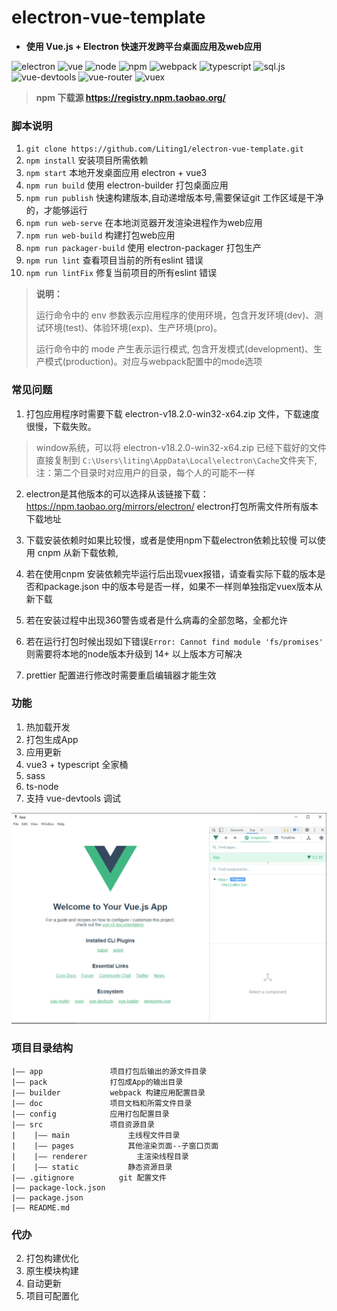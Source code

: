 # electron-vue-template

+ __使用 Vue.js + Electron 快速开发跨平台桌面应用及web应用__

![electron](https://img.shields.io/badge/electron-v18.2.0-blue)
![vue](https://img.shields.io/npm/v/vue?label=vue)
![node](https://img.shields.io/badge/node-v16.13.2-success)
![npm](https://img.shields.io/badge/npm-v8.1.2-success)
![webpack](https://img.shields.io/badge/webpack-v5.72.0-blue)
![typescript](https://img.shields.io/badge/typescript-v4.6.4-blue)
![sql.js](https://img.shields.io/badge/sql.js-v1.6.2-orange)
![vue-devtools](https://img.shields.io/badge/vue--devtools-v6.1.4-orange)
![vue-router](https://img.shields.io/badge/vue--router-v4.0.14-orange)
![vuex](https://img.shields.io/badge/vuex-v4.0.2-orange)

> __npm 下载源 https://registry.npm.taobao.org/__


### 脚本说明
1. `git clone https://github.com/Liting1/electron-vue-template.git`
2. `npm install` 安装项目所需依赖
3. `npm start` 本地开发桌面应用 electron + vue3
4. `npm run build` 使用 electron-builder 打包桌面应用
5. `npm run publish` 快速构建版本,自动递增版本号,需要保证git 工作区域是干净的，才能够运行
6. `npm run web-serve` 在本地浏览器开发渲染进程作为web应用
7. `npm run web-build` 构建打包web应用
8. `npm run packager-build` 使用 electron-packager 打包生产
9. `npm run lint` 查看项目当前的所有eslint 错误
10. `npm run lintFix` 修复当前项目的所有eslint 错误

> **说明：**
> 
> 运行命令中的 env 参数表示应用程序的使用环境，包含开发环境(dev)、测试环境(test)、体验环境(exp)、生产环境(pro)。
> 
> 运行命令中的 mode 产生表示运行模式, 包含开发模式(development)、生产模式(production)。对应与webpack配置中的mode选项

### 常见问题

1. 打包应用程序时需要下载 electron-v18.2.0-win32-x64.zip 文件，下载速度很慢，下载失败。
> window系统，可以将 electron-v18.2.0-win32-x64.zip 已经下载好的文件直接复制到 `C:\Users\liting\AppData\Local\electron\Cache`文件夹下, 注：第二个目录时对应用户的目录，每个人的可能不一样

2. electron是其他版本的可以选择从该链接下载：https://npm.taobao.org/mirrors/electron/ electron打包所需文件所有版本下载地址

3. 下载安装依赖时如果比较慢，或者是使用npm下载electron依赖比较慢
可以使用 cnpm 从新下载依赖,

4. 若在使用cnpm 安装依赖完毕运行后出现vuex报错，请查看实际下载的版本是否和package.json 中的版本号是否一样，如果不一样则单独指定vuex版本从新下载

5. 若在安装过程中出现360警告或者是什么病毒的全部忽略，全都允许

6. 若在运行打包时候出现如下错误`Error: Cannot find module 'fs/promises'` 则需要将本地的node版本升级到 14+ 以上版本方可解决

7. prettier 配置进行修改时需要重启编辑器才能生效

### 功能
1. 热加载开发
2. 打包生成App
3. 应用更新
5. vue3 + typescript 全家桶
7. sass
8. ts-node
9. 支持 vue-devtools 调试

![view](./doc/image/view.png)

### 项目目录结构

```
|—— app               项目打包后输出的源文件目录
|—— pack              打包成App的输出目录
|—— builder           webpack 构建应用配置目录
|—— doc               项目文档和所需文件目录
|—— config            应用打包配置目录
|—— src               项目资源目录
|	 |—— main             主线程文件目录
|	 |—— pages            其他渲染页面--子窗口页面
|	 |—— renderer	        主渲染线程目录
|    |—— static           静态资源目录
|—— .gitignore          git 配置文件
|—— package-lock.json
|—— package.json
|—— README.md

```

### 代办
2. 打包构建优化
3. 原生模块构建
4. 自动更新
5. 项目可配置化
